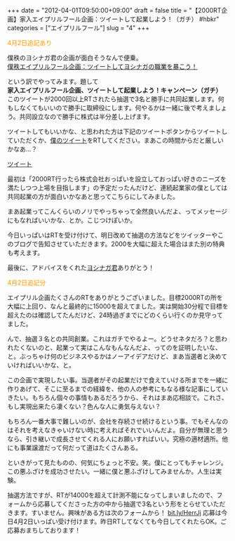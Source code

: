 +++
date = "2012-04-01T09:50:00+09:00"
draft = false
title = "【2000RT企画】家入エイプリルフール企画：ツイートして起業しよう！（ガチ） #hbkr"
categories = ["エイプリルフール"]
slug = "4"
+++

<p><span style="color: #ff9900;">4月2日追記あり</span></p>
<p>僕秩のヨシナガ君の企画が面白そうなんで便乗。<br /> <a href="http://www.dfnt.net/t/photo/1204.shtml#120401" target="_blank">僕秩エイプリルフール企画：ツイートしてヨシナガの職業を暴こう！</a></p>
<p>という訳でやってみます。題して<br /><strong>家入エイプリルフール企画、ツイートして起業しよう！キャンペーン（ガチ）</strong><br />このツイートが2000回以上RTされたら抽選で3名と勝手に共同起業します。何もしなくてもいいので勝手に取締役にします。何やるかは一緒に後で考えましょう。共同設立なので勝手に株式は半分差し上げます。</p>
<p>ツイートしてもいいかな、と思われた方は下記のツイートボタンからツイートしていただくか、<a href="https://twitter.com/#!/hbkr/status/186394254371860480" target="_blank">僕のツイート</a>をRTしてください。まあこの時間からだと厳しいかなあ...？</p>
<p>
<a href="https://twitter.com/share" class="twitter-share-button" data-url="http://post.ly/6QFSr" data-text="【2000RT企画】家入エイプリルフール企画：ツイートして起業しよう！（ガチ） #hbkr" data-count="vertical" data-counturl="http://ieiri.posterous.com/117871802" data-via="hbkr" data-lang="ja">ツイート</a><script type="text/javascript" src="//platform.twitter.com/widgets.js"></script>
</p>
<p>最初は「2000RT行ったら株式会社おっぱいを設立しておっぱい好きのニーズを満たしつつ上場を目指します」の予定だったんだけど、連続起業家の僕としては共同起業の方が面白いかなあと思ってこちらにしてみました。</p>
<p>まあ起業ってこんくらいのノリでやっちゃって全然良いんだよ、ってメッセージにもなればいいかな、とか。こじつけぽいか。</p>
<p>今日いっぱいはRTを受け付けて、明日改めて抽選の方法などをツイッターやこのブログで告知させていただきます。2000を大幅に超えた場合はまた別の特典も考えます。</p>
<p>最後に、アドバイスをくれた<a href="http://twitter.com/dfnt" target="_blank">ヨシナガ君</a>ありがとう！</p>
<p><!--more--></p>
<p><span style="color: #ff9900;">4月2日追記分</span></p>
<p>エイプリル企画たくさんのRTをありがとうございました。目標2000RTの所を大幅に上回り、なんと最終的に15000を超えてました。実は開始30分程で目標を超えたのは確認してたんだけど、24時過ぎまでにどのくらい行くのか見守ってました。</p>
<p>んで、抽選３名との共同創業。これはガチでやるよー。どうせネタだろ？と思われたくないのと、起業って実はこんなもんなんだよ、ってのを証明したいな、と。ぶっちゃけ何のビジネスやるかはノーアイデアだけど、まあ当選者と決めていければいいかな、と。</p>
<p>この企画で実現したい事。当選者がその起業だけで食えていける所までを一緒に作りあげて、そこに至るまでの経緯を、他の人の参考にもなる様な記事にしていきたい。もちろん個々の事情もあるだろうから、それはまあ応相談で。これさ、もし実現出来たら凄くない？色んな人に勇気与えない？</p>
<p>もちろん一番大事で難しいのが、会社を存続させ続けるという事。でもそんなのはそれを考えなきゃいけない時に考えればそれでいいんだよ。自分が無理と思うなら、引き継いで成長させてくれる人にお願いすればいい。究極の適材適所。他にも事業譲渡だって何だって道はたくさんある。</p>
<p>といきがって見たものの、何気にちょっと不安。笑。僕にとってもチャレンジ。この悪ふざけを成功させたい。一緒に僕と悪ふざけしてみませんか。人生は実験。</p>
<p>抽選方法ですが、RTが14000を超えて計測不能になってしまいましたので、フォームから応募してくださった方の中から抽選で3名という形をとらせていただきます。すいません。興味がある方は次のフォームから！ <a href="http://bit.ly/HerrJj" target="_blank">bit.ly/HerrJj</a> 応募は今日4月2日いっぱい受け付けます。昨日RTしてなくても今日してくれたらOK。ご応募おまちしております！</p>
<p>&nbsp;</p>
